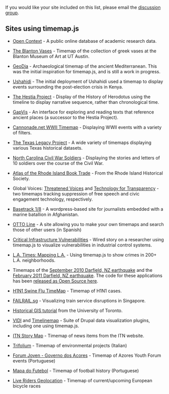 If you would like your site included on this list, please email the [discussion group](http://groups.google.com/group/timemap-development).

## Sites using timemap.js ##

  * [Open Context](http://opencontext.org/) - A public online database of academic research data.

  * [The Blanton Vases](http://blantonmuseum.org/interact/pachyderm/blanton_vases.html) - Timemap of the collection of greek vases at the Blanton Museum of Art at UT Austin.

  * [GeoDia](http://code.google.com/p/geodia/) - Archaeological timemap of the ancient Mediterranean. This was the initial inspiration for timemap.js, and is still a work in progress.

  * [Ushahidi](http://legacy.ushahidi.com/timeline.asp) - The initial deployment of Ushahidi used a timemap to display events surrounding the post-election crisis in Kenya.

  * [The Hestia Project](http://www.open.ac.uk/Arts/hestia/herodotus/basic.html) - Display of the History of Herodotus using the timeline to display narrative sequence, rather than chronological time.

  * [GapVis](http://gap.alexandriaarchive.org/gapvis/index.html) - An interface for exploring and reading texts that reference ancient places (a successor to the Hestia Project).

  * [Cannonade.net WWII Timemap](http://www.cannonade.net/timemap.php) - Displaying WWII events with a variety of filters.

  * [The Texas Legacy Project](http://www.texaslegacy.org/bb/maps/maps.html) - A wide variety of timemaps displaying various Texas historical datasets.

  * [North Carolina Civil War Soldiers](http://digital.ncdcr.gov/cdm4/timemap/civil_war/index.php) - Displaying the stories and letters of 10 soldiers over the course of the Civil War.

  * [Atlas of the Rhode Island Book Trade](http://www.rihs.org/atlas/) - From the Rhode Island Historical Society.

  * Global Voices: [Threatened Voices](http://threatened.globalvoicesonline.org/) and [Technology for Transparency](http://transparency.globalvoicesonline.org/) - two timemaps tracking suppression of free speech and civic engagement technology, respectively.

  * [Basetrack 1/8](http://basetrack.org) - A wordpress-based site for journalists embedded with a marine batallion in Afghanistan.

  * [OTTO Line](http://arthix.nixiweb.com/) - A site allowing you to make your own timemaps and search those of other users (in Spanish)

  * [Critical Infrastructure Vulnerabilities](http://www.wired.com/threatlevel/2012/01/10000-control-systems-online/) - Wired story on a researcher using timemap.js to visualize vulnerabilities in industrial control systems.

  * [L.A. Times: Mapping L.A.](http://projects.latimes.com/mapping-la/neighborhoods/neighborhood/boyle-heights/crime/) - Using timemap.js to show crimes in 200+ L.A. neighborhoods.

  * Timemaps of the [September 2010 Darfield, NZ earthquake](http://wholemeal.co.nz/~malc/darfield-earthquake-timeline/) and the [February 2011 Darfield, NZ earthquake](http://geonet.org.nz/canterbury-quakes/timeline.html). The code for these applications has been [released as Open Source here](https://github.com/malclocke/darfield-earthquake-timeline).

  * [H1N1 Swine Flu TimeMap](http://darwin.zoology.gla.ac.uk/~rpage/flu/) - Timemap of H1N1 cases.

  * [FAILRAIL.sg](http://failrailsg.appspot.com/) - Visualizing train service disruptions in Singapore.

  * [Historical GIS tutorial](https://github.com/titaniumbones/Student-Timemaps/) from the University of Toronto.

  * [VIDI](http://www.dataviz.org/) and [Timelinemap](http://drupal.org/project/timelinemap) - Suite of Drupal data visualization plugins, including one using timemap.js.

  * [ITN Story Map](http://itn.co.uk/earth.html) - Timemap of news items from the ITN website.

  * [Trifolium](http://www.dalli.it/kk/it/proj/index.html) - Timemap of environmental projects (Italian)

  * [Forum Joven - Governo dos Acores](http://www.forumjovem.drj.azores.gov.pt/gmaps/) - Timemap of Azores Youth Forum events (Portuguese)

  * [Mapa do Futebol](http://sites.google.com/site/mapadofutebol/) - Timemap of football history (Portuguese)

  * [Live Riders Geolocation](http://riders.geolocator.co/timeline.php) - Timemap of current/upcoming European bicycle races

